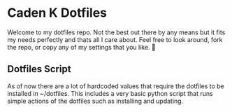 # Caden K Dotfiles

Welcome to my dotfiles repo. Not the best out there by any means but it fits my needs perfectly and thats all I care about.
Feel free to look around, fork the repo, or copy any of my settings that you like. 🙂

## Dotfiles Script
As of now there are a lot of hardcoded values that require the dotfiles to be installed in ~/dotfiles. This includes a very basic python script that runs simple actions of the dotfiles such as installing and updating.
